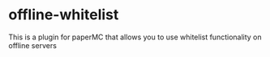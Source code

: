 # offline-whitelist

This is a plugin for paperMC that allows you to use whitelist functionality on offline servers
